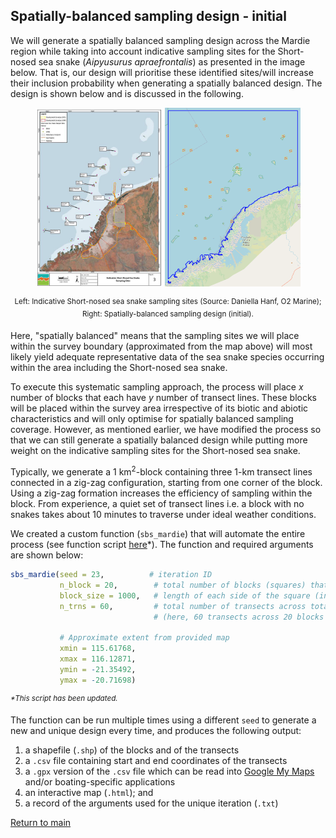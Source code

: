 ## Spatially-balanced sampling design - initial

We will generate a spatially balanced sampling design across the Mardie region while taking into account indicative sampling sites for the Short-nosed sea snake (<i>Aipyusurus apraefrontalis</i>) as presented in the image below. That is, our design will prioritise these identified sites/will increase their inclusion probability when generating a spatially balanced design. The design is shown below and is discussed in the following.

<p align = "center">
<img src="https://raw.githubusercontent.com/grcvhon/bci-minerals/main/misc/image.png", width = 40.3%, height = 40.3%> <img src="https://raw.githubusercontent.com/grcvhon/bci-minerals/main/misc/seed23_preview.png", width = 43%, height = 43%>
<div align = "center">
<sup>Left: Indicative Short-nosed sea snake sampling sites (Source: Daniella Hanf, O2 Marine); Right: Spatially-balanced sampling design (initial).</sup>
</div>
</p>

Here, "spatially balanced" means that the sampling sites we will place within the survey boundary (approximated from the map above) will most likely yield adequate representative data of the sea snake species occurring within the area including the Short-nosed sea snake. 

To execute this systematic sampling approach, the process will place <i>x</i> number of blocks that each have <i>y</i> number of transect lines. These blocks will be placed within the survey area irrespective of its biotic and abiotic characteristics and will only optimise for spatially balanced sampling coverage. However, as mentioned earlier, we have modified the process so that we can still generate a spatially balanced design while putting more weight on the indicative sampling sites for the Short-nosed sea snake. 

Typically, we generate a 1 km<sup>2</sup>-block containing three 1-km transect lines connected in a zig-zag configuration, starting from one corner of the block. Using a zig-zag formation increases the efficiency of sampling within the block. From experience, a quiet set of transect lines i.e. a block with no snakes takes about 10 minutes to traverse under ideal weather conditions.

We created a custom function (`sbs_mardie`) that will automate the entire process (see function script [here](https://github.com/grcvhon/bci-minerals/blob/main/sampling_design/fn_sbs_mardie.R)*). The function and required arguments are shown below:
```r
sbs_mardie(seed = 23,          # iteration ID
           n_block = 20,        # total number of blocks (squares) that will have transect lines
           block_size = 1000,   # length of each side of the square (in metres)
           n_trns = 60,         # total number of transects across total number of blocks 
                                # (here, 60 transects across 20 blocks = 3 transects/block)

           # Approximate extent from provided map
           xmin = 115.61768, 
           xmax = 116.12871, 
           ymin = -21.35492, 
           ymax = -20.71698)
```
<sup><i>*This script has been updated.</i>

The function can be run multiple times using a different `seed` to generate a new and unique design every time, and produces the following output: 
1) a shapefile (`.shp`) of the blocks and of the transects
2) a `.csv` file containing start and end coordinates of the transects 
3) a `.gpx` version of the `.csv` file which can be read into [Google My Maps](https://www.google.com/maps/about/mymaps/) and/or boating-specific applications
4) an interactive map (`.html`); and
5) a record of the arguments used for the unique iteration (`.txt`)

[Return to main](https://github.com/grcvhon/bci-minerals)